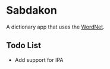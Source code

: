 # Sabdakon

A dictionary app that uses the [WordNet](http://wordnet.princeton.edu/).

## Todo List

* Add support for IPA


